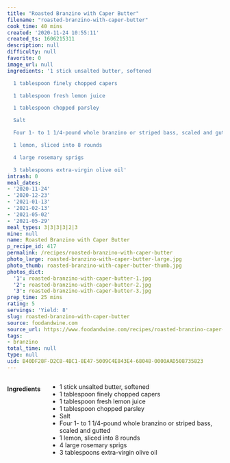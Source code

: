 ```yaml
---
title: "Roasted Branzino with Caper Butter"
filename: "roasted-branzino-with-caper-butter"
cook_time: 40 mins
created: '2020-11-24 10:55:11'
created_ts: 1606215311
description: null
difficulty: null
favorite: 0
image_url: null
ingredients: '1 stick unsalted butter, softened

  1 tablespoon finely chopped capers

  1 tablespoon fresh lemon juice

  1 tablespoon chopped parsley

  Salt

  Four 1- to 1 1/4-pound whole branzino or striped bass, scaled and gutted

  1 lemon, sliced into 8 rounds

  4 large rosemary sprigs

  3 tablespoons extra-virgin olive oil'
intrash: 0
meal_dates:
- '2020-11-24'
- '2020-12-23'
- '2021-01-13'
- '2021-02-13'
- '2021-05-02'
- '2021-05-29'
meal_types: 3|3|3|3|2|3
mine: null
name: Roasted Branzino with Caper Butter
p_recipe_id: 417
permalink: /recipes/roasted-branzino-with-caper-butter
photo_large: roasted-branzino-with-caper-butter-large.jpg
photo_thumb: roasted-branzino-with-caper-butter-thumb.jpg
photos_dict:
  '1': roasted-branzino-with-caper-butter-1.jpg
  '2': roasted-branzino-with-caper-butter-2.jpg
  '3': roasted-branzino-with-caper-butter-3.jpg
prep_time: 25 mins
rating: 5
servings: 'Yield: 8'
slug: roasted-branzino-with-caper-butter
source: foodandwine.com
source_url: https://www.foodandwine.com/recipes/roasted-branzino-caper-butter
tags:
- branzino
total_time: null
type: null
uid: B40DF28F-D2C8-4BC1-8E47-5009C4E843E4-68048-0000AAD508735823
---
```

<div class="large-8 medium-7 columns" id="writeup">	</div><!-- #writeup -->
</div><!-- #row-one -->
<div class="row" id="row-two">	<div class="medium-4 small-5 columns" id="ingredients"><h4>Ingredients</h4><div class="box box-ingredients content"><ul>
<li>1 stick unsalted butter, softened</li>
<li>1 tablespoon finely chopped capers</li>
<li>1 tablespoon fresh lemon juice</li>
<li>1 tablespoon chopped parsley</li>
<li>Salt</li>
<li>Four 1- to 1 1/4-pound whole branzino or striped bass, scaled and gutted</li>
<li>1 lemon, sliced into 8 rounds</li>
<li>4 large rosemary sprigs</li>
<li>3 tablespoons extra-virgin olive oil</li>
</ul>
</div>	</div>	<div class="medium-6 small-7 columns" id="directions">	</div>